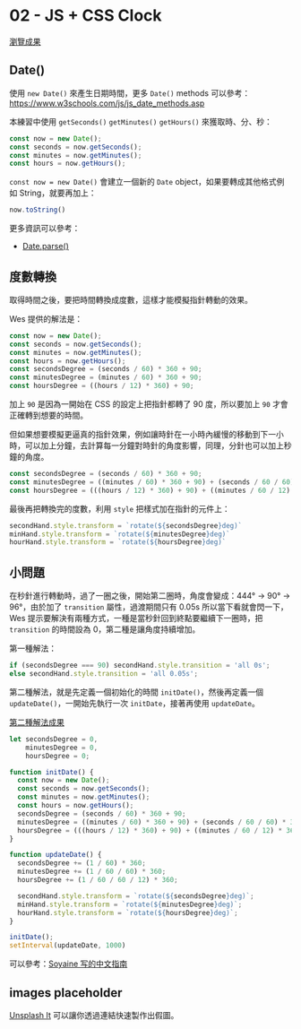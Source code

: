 # 02 - JS + CSS Clock

[瀏覽成果](https://toumasaya.github.io/JavaScript30/02%20-%20JS%20%2B%20CSS%20Clock/index.html)

## Date()

使用 `new Date()` 來產生日期時間，更多 `Date()` methods 可以參考：https://www.w3schools.com/js/js_date_methods.asp

本練習中使用 `getSeconds()` `getMinutes()` `getHours()` 來獲取時、分、秒：

```javascript
const now = new Date();
const seconds = now.getSeconds();
const minutes = now.getMinutes();
const hours = now.getHours();
```

`const now = new Date()` 會建立一個新的 `Date` object，如果要轉成其他格式例如 String，就要再加上：

```javascript
now.toString()
```

更多資訊可以參考：

* [Date.parse()](https://developer.mozilla.org/en-US/docs/Web/JavaScript/Reference/Global_Objects/Date/parse)

## 度數轉換

取得時間之後，要把時間轉換成度數，這樣才能模擬指針轉動的效果。

Wes 提供的解法是：

```javascript
const now = new Date();
const seconds = now.getSeconds();
const minutes = now.getMinutes();
const hours = now.getHours();
const secondsDegree = (seconds / 60) * 360 + 90;
const minutesDegree = (minutes / 60) * 360 + 90;
const hoursDegree = ((hours / 12) * 360) + 90;
```

加上 `90` 是因為一開始在 CSS 的設定上把指針都轉了 90 度，所以要加上 `90` 才會正確轉到想要的時間。

但如果想要模擬更逼真的指針效果，例如讓時針在一小時內緩慢的移動到下一小時，可以加上分鐘，去計算每一分鐘對時針的角度影響，同理，分針也可以加上秒鐘的角度。

```javascript
const secondsDegree = (seconds / 60) * 360 + 90;
const minutesDegree = ((minutes / 60) * 360 + 90) + (seconds / 60 / 60) * 360;
const hoursDegree = (((hours / 12) * 360) + 90) + ((minutes / 60 / 12) * 360) + (seconds / 60 / 60 / 12) * 360;
```

最後再把轉換完的度數，利用 `style` 把樣式加在指針的元件上：

```javascript
secondHand.style.transform = `rotate(${secondsDegree}deg)`
minHand.style.transform = `rotate(${minutesDegree}deg)`
hourHand.style.transform = `rotate(${hoursDegree}deg)`
```

## 小問題

在秒針進行轉動時，過了一圈之後，開始第二圈時，角度會變成：444° -> 90° -> 96°，由於加了 `transition` 屬性，過渡期間只有 0.05s 所以當下看就會閃一下，Wes 提示要解決有兩種方式，一種是當秒針回到終點要繼續下一圈時，把 `transition` 的時間設為 0，第二種是讓角度持續增加。

第一種解法：

```javascript
if (secondsDegree === 90) secondHand.style.transition = 'all 0s';
else secondHand.style.transition = 'all 0.05s';
```

第二種解法，就是先定義一個初始化的時間 `initDate()`，然後再定義一個 `updateDate()`，一開始先執行一次 `initDate`，接著再使用 `updateDate`。

[第二種解法成果](https://toumasaya.github.io/JavaScript30/02%20-%20JS%20%2B%20CSS%20Clock/index-advance.html)

```javascript
let secondsDegree = 0,
    minutesDegree = 0,
    hoursDegree = 0;

function initDate() {
  const now = new Date();
  const seconds = now.getSeconds();
  const minutes = now.getMinutes();
  const hours = now.getHours();
  secondsDegree = (seconds / 60) * 360 + 90;
  minutesDegree = ((minutes / 60) * 360 + 90) + (seconds / 60 / 60) * 360;
  hoursDegree = (((hours / 12) * 360) + 90) + ((minutes / 60 / 12) * 360) + (seconds / 60 / 60 / 12) * 360;
}

function updateDate() {
  secondsDegree += (1 / 60) * 360;
  minutesDegree += (1 / 60 / 60) * 360;
  hoursDegree += (1 / 60 / 60 / 12) * 360;

  secondHand.style.transform = `rotate(${secondsDegree}deg)`;
  minHand.style.transform = `rotate(${minutesDegree}deg)`;
  hourHand.style.transform = `rotate(${hoursDegree}deg)`;
}

initDate();
setInterval(updateDate, 1000)
```

可以參考：[Soyaine 写的中文指南](https://github.com/soyaine/JavaScript30)

## images placeholder

[Unsplash It](https://unsplash.it/) 可以讓你透過連結快速製作出假圖。
